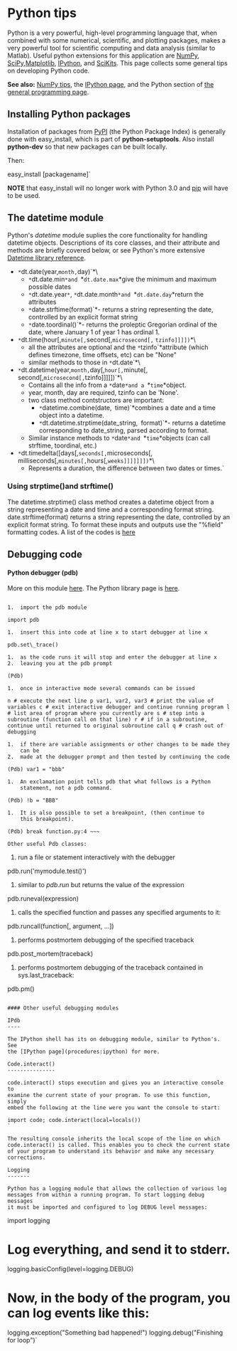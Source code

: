 # Python tips

Python is a very powerful, high-level programming language that, when
combined with some numerical, scientific, and plotting packages, makes a
very powerful tool for scientific computing and data analysis (similar
to Matlab). Useful python extensions for this application are
[NumPy](http://numpy.scipy.org/),
[SciPy](http://www.scipy.org/),[Matplotlib](http://matplotlib.sourceforge.net/),
[IPython](http://ipython.org/), and
[SciKits](http://scikits.appspot.com/scikits). This page
collects some general tips on developing Python code.

 **See also:** [NumPy tips](procedures:numpytips), the
        [IPython page](procedures:ipython), and the Python
        section of [the general programming
        page](procedures:programming#python).

## Installing Python packages

Installation of packages from [PyPI](http://pypi.python.org)
(the Python Package Index) is generally done with easy\_install, which
is part of **python-setuptools**. Also install **python-dev** so
that new packages can be built locally.

Then:

easy_install [packagename]`

 **NOTE** that easy\_install will no longer work with Python 3.0
        and
        [pip](http://www.pip-installer.org/en/latest/index.html)
        will have to be used.

## The datetime module

Python's *datetime* module suplies the core functionality for handling
datetime objects. Descriptions of its core classes, and their attribute
and methods are briefly covered below, or see Python's more extensive
[Datetime library
reference](http://docs.python.org/library/datetime.html).

* `*`dt.date(year,`month,`day)`*\
  * `*`dt.date.min`*and `*`dt.date.max`*give the minimum and maximum possible dates
  * `*`dt.date.year`*`, `*`dt.date.month`*and `*`dt.date.day`*return the attributes
  * `*`date.strftime(format)`*- returns a string representing the date, controlled by an explicit format string
  * `*`date.toordinal()`*- returns the proleptic Gregorian ordinal of the date, where January 1 of year 1 has ordinal 1.
* `*`dt.time(hour[,`minute[,`second[,`microsecond[,`
`tzinfo]]]])`*\
  * all the attributes are optional and the `*`tzinfo`*attribute (which defines timezone, time offsets, etc) can be "None"
  * similar methods to those in `*`dt.date`*\
* `*`dt.datetime(year,`month,`day[,`hour[,`minute[,`
`second[,`microsecond[,`tzinfo]]]]])`*\
  * Contains all the info from a `*`date`*and a `*`time`*object.
  * year, month, day are required, tzinfo can be 'None'.
  * two class method contstructors are important: 
    * `*`datetime.combine(date,`
`time)`*combines a date and a time object into a datetime.
    * `*`dt.datetime.strptime(date_string,`
`format)`*- returns a datetime corresponding to date_string, parsed according to format.
  * Similar instance methods to `*`date`*and `*`time`*objects (can call strftime, toordinal, etc.)
* `*`dt.timedelta([days[,`seconds[,`microseconds[,`
`milliseconds[,`minutes[,`hours[,`weeks]]]]]]])`*\
  *  Represents a duration, the difference between two dates or times.`

### Using strptime()and strftime()

The datetime.strptime() class method creates a datetime object from a
string representing a date and time and a corresponding format string.
date.strftime(format) returns a string representing the date, controlled
by an explicit format string. To format these inputs and outputs use the
"%field" formatting codes. A list of the codes is
[here](http://docs.python.org/library/datetime.html#strftime-strptime-behavior)

## Debugging code

#### Python debugger (pdb)

More on this module
[here](http://pythonconquerstheuniverse.wordpress.com/category/python-debugger/).
The Python library page is
[here](http://docs.python.org/library/pdb.html).

~~~

1.  import the pdb module

import pdb

1.  insert this into code at line x to start debugger at line x

pdb.set\_trace()

1.  as the code runs it will stop and enter the debugger at line x
2.  leaving you at the pdb prompt

(Pdb)

1.  once in interactive mode several commands can be issued

n # execute the next line p var1, var2, var3 # print the value of
variables c # exit interactive debugger and continue running program l
# list area of program where you currently are s # step into a
subroutine (function call on that line) r # if in a subroutine,
continue until returned to original subroutine call q # crash out of
debugging

1.  if there are variable assignments or other changes to be made they
    can be
2.  made at the debugger prompt and then tested by continuing the code

(Pdb) var1 = "bbb"

1.  An exclamation point tells pdb that what follows is a Python
    statement, not a pdb command.

(Pdb) !b = "BBB"

1.  It is also possible to set a breakpoint, (then continue to
    this breakpoint).

(Pdb) break function.py:4 ~~~

Other useful Pdb classes:

~~~

1.  run a file or statement interactively with the debugger

pdb.run('mymodule.test()')

1.  similar to *pdb.run* but returns the value of the expression

pdb.runeval(expression)

1.  calls the specified function and passes any specified arguments to
    it:

pdb.runcall(function[, argument, ...])

1.  performs postmortem debugging of the specified traceback

pdb.post\_mortem(traceback)

1.  performs postmortem debugging of the traceback contained in
    sys.last\_traceback:

pdb.pm()

~~~

#### Other useful debugging modules

IPdb
----

The IPython shell has its on debugging module, similar to Python's. See
the [IPython page](procedures:ipython) for more.

Code.interact()
---------------

code.interact() stops execution and gives you an interactive console to
examine the current state of your program. To use this function, simply
embed the following at the line were you want the console to start:

import code; code.interact(local=locals())
`

The resulting console inherits the local scope of the line on which
code.interact() is called. This enables you to check the current state
of your program to understand its behavior and make any necessary
corrections.

Logging
-------

Python has a logging module that allows the collection of various log
messages from within a running program. To start logging debug messages
it must be imported and configured to log DEBUG level messages:
~~~

import logging
# Log everything, and send it to stderr.
logging.basicConfig(level=logging.DEBUG)

# Now, in the body of the program, you can log events like this:
logging.exception("Something bad happened!")
logging.debug("Finishing for loop")`

~~~
